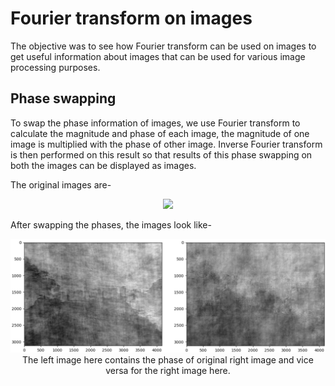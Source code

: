 # Fourier transform on images

The objective was to see how Fourier transform can be used on images to get useful information about images that can be used for various image processing purposes.

## Phase swapping 

To swap the phase information of images, we use Fourier transform to calculate the magnitude and phase of each image, the magnitude of one image is multiplied with the phase of other image.
Inverse Fourier transform is then performed on this result so that results of this phase swapping on both the images can be displayed as images.

The original images are- 
<p align="center">
  <img src="images/9n10.png">
</p>

After swapping the phases, the images look like-
<p align="center">
  <img src="images/ph2ph1.png">
  The left image here contains the phase of original right image and vice versa for the right image here.
</p>